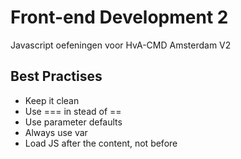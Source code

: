 Front-end Development 2
=======================

Javascript oefeningen voor HvA-CMD Amsterdam V2

Best Practises
--------------

- Keep it clean
- Use === in stead of ==
- Use parameter defaults
- Always use var
- Load JS after the content, not before
